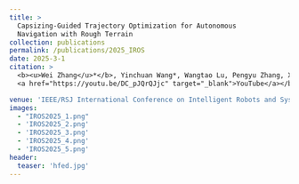 ```yaml
---
title: > 
  Capsizing-Guided Trajectory Optimization for Autonomous
  Navigation with Rough Terrain
collection: publications
permalink: /publications/2025_IROS
date: 2025-3-1
citation: >
  <b><u>Wei Zhang</u>*</b>, Yinchuan Wang*, Wangtao Lu, Pengyu Zhang, Xiang Zhang, Yue Wang, Chaoqun Wang.  You can watch the video on <b>
  <a href="https://youtu.be/DC_pJQrQJjc" target="_blank">YouTube</a></b>.

venue: 'IEEE/RSJ International Conference on Intelligent Robots and Systems (<b>IROS</b>) (Accepted)'
images:
  - "IROS2025_1.png"
  - 'IROS2025_2.png'
  - 'IROS2025_3.png'
  - 'IROS2025_4.png'
  - 'IROS2025_5.png'
header:
  teaser: 'hfed.jpg'
---
```


